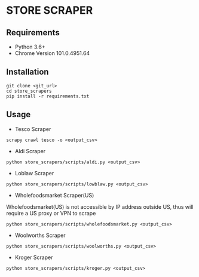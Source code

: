 # STORE SCRAPER

## Requirements
- Python 3.6+
- Chrome Version 101.0.4951.64

## Installation
```
git clone <git_url>
cd store_scrapers
pip install -r requirements.txt
```

## Usage
- Tesco Scraper
```
scrapy crawl tesco -o <output_csv>
```

- Aldi Scraper
```
python store_scrapers/scripts/aldi.py <output_csv>
```

- Loblaw Scraper
```
python store_scrapers/scripts/lowblaw.py <output_csv>
```

- Wholefoodsmarket Scraper(US)

Wholefoodsmarket(US) is not accessible by IP address outside US, thus will require a US proxy or VPN to scrape
```
python store_scrapers/scripts/wholefoodsmarket.py <output_csv>
```


- Woolworths Scraper
```
python store_scrapers/scripts/woolworths.py <output_csv>
```

- Kroger Scraper
```
python store_scrapers/scripts/kroger.py <output_csv>
```



